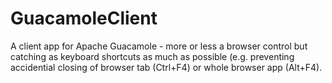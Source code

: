 # GuacamoleClient
A client app for Apache Guacamole - more or less a browser control but catching as keyboard shortcuts as much as possible (e.g. preventing accidential closing of browser tab (Ctrl+F4) or whole browser app (Alt+F4).
